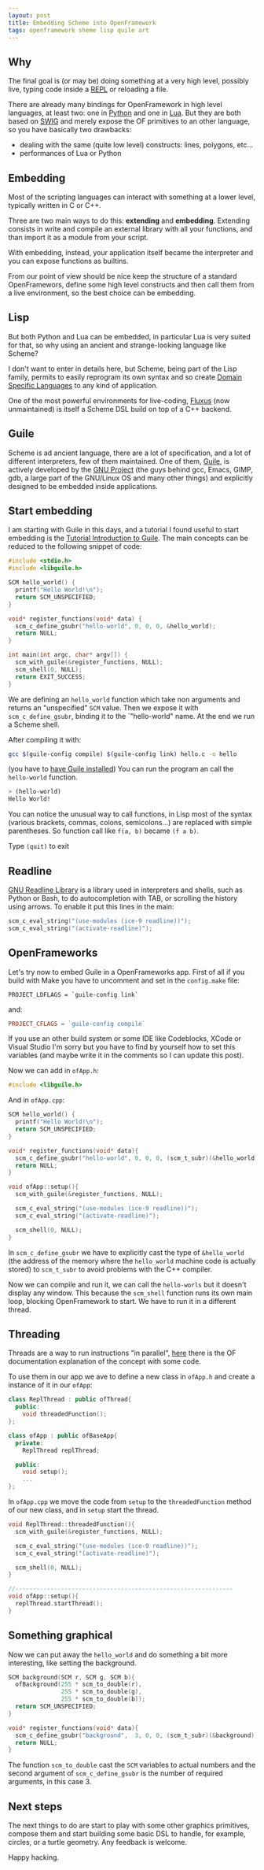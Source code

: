 ```yaml
---
layout: post
title: Embedding Scheme into OpenFramework
tags: openframework sheme lisp quile art
---
```


<!--more-->

## Why
The final goal is (or may be) doing something at a very high level,
possibly live, typing code inside a
[REPL](https://en.wikipedia.org/wiki/Read%E2%80%93eval%E2%80%93print_loop)
or reloading a file.

There are already many bindings for OpenFramework in high level
languages, at least two: one in [Python](https://github.com/chaosct/ofxPython)
and one in [Lua](https://github.com/danomatika/ofxLua).
But they are both based on [SWIG](http://www.swig.org/) and merely expose the OF
primitives to an other language, so you have basically two drawbacks:

- dealing with the same (quite low level) constructs: lines, polygons, etc...
- performances of Lua or Python

## Embedding
Most of the scripting languages can interact with something at a lower level,
typically written in C or C++.

Three are two main ways to do this: __extending__ and __embedding__. Extending
consists in write and compile an external library with all your functions, and
than import it as a module from your script.

With embedding, instead, your application itself became the interpreter and you
can expose functions as builtins.

From our point of view should be nice keep the structure of a standard
OpenFramewors, define some high level constructs and then call them from a live
environment, so the best choice can be embedding.

## Lisp
But both Python and Lua can be embedded, in particular Lua is very suited for
that, so why using an ancient and strange-looking language like Scheme?

I don't want to enter in details here, but Scheme, being part of the Lisp
family, permits to easily reprogram its own syntax and so create
[Domain Specific Languages](https://en.wikipedia.org/wiki/Domain-specific_language)
to any kind of application.

One of the most powerful environments for live-coding,
[Fluxus](http://www.pawfal.org/fluxus/) (now unmaintained) is itself a Scheme DSL
build on top of a C++ backend.


## Guile
Scheme is ad ancient language, there are a lot of specification, and a lot of
different interpreters, few of them maintained. One of them,
[Guile](https://www.gnu.org/software/guile/), is actively developed by the
[GNU Project](https://www.gnu.org/) (the guys behind gcc, Emacs, GIMP, gdb,
a large part of the GNU/Linux OS and many other things) and explicitly
designed to be embedded inside applications.


## Start embedding
I am starting with Guile in this days, and a tutorial I found useful
to start embedding is the
[Tutorial Introduction to Guile](https://www.gnu.org/software/guile/docs/guile-tut/tutorial.html).
The main concepts can be reduced to the following snippet of code:

```c
#include <stdio.h>
#include <libguile.h>

SCM hello_world() {
  printf("Hello World!\n");
  return SCM_UNSPECIFIED;
}

void* register_functions(void* data) {
  scm_c_define_gsubr("hello-world", 0, 0, 0, &hello_world);
  return NULL;
}

int main(int argc, char* argv[]) {
  scm_with_guile(&register_functions, NULL);
  scm_shell(0, NULL); 
  return EXIT_SUCCESS;
}
```

We are defining an `hello_world` function which take non arguments and
returns an "unspecified" `SCM` value. Then we expose it with
`scm_c_define_gsubr`, binding it to the `"hello-world" name.
At the end we run a Scheme shell.

After compiling it with:
```bash
gcc $(guile-config compile) $(guile-config link) hello.c -o hello 
```
(you  have to [have Guile installed](https://www.gnu.org/software/guile/download/))
You can run the program an call the `hello-world` function.

```scheme
> (hello-world)
Hello World!
```

You can notice the unusual way to call functions, in Lisp most of
the syntax (various brackets, commas, colons, semicolons...) are
replaced with simple parentheses. So function call like `f(a, b)`
became `(f a b)`.

Type `(quit)` to exit

## Readline
[GNU Readline Library](https://cnswww.cns.cwru.edu/php/chet/readline/rltop.html)
is a library used in interpreters and shells, such as Python
or Bash, to do autocompletion with TAB, or scrolling the history using
arrows. To enable it put this lines in the main:

```c
scm_c_eval_string("(use-modules (ice-9 readline))");
scm_c_eval_string("(activate-readline)");
```

## OpenFrameworks
Let's try now to embed Guile in a OpenFrameworks app.  First of all if
you build with Make you have to uncomment and set in the `config.make`
file:

```makeile
PROJECT_LDFLAGS = `guile-config link`
```

and:

```makefile
PROJECT_CFLAGS = `guile-config compile`
```

If you use an other build system or some IDE like Codeblocks, XCode or
Visual Studio I'm sorry but you have to find by yourself how to set
this variables (and maybe write it in the comments so I can update
this post).

Now we can add in `ofApp.h`:

```cpp
#include <libguile.h>
```

And in `ofApp.cpp`:

```cpp
SCM hello_world() {
  printf("Hello World!\n");
  return SCM_UNSPECIFIED;
}

void* register_functions(void* data){
  scm_c_define_gsubr("hello-world", 0, 0, 0, (scm_t_subr)(&hello_world));
  return NULL;
}

void ofApp::setup(){
  scm_with_guile(&register_functions, NULL);

  scm_c_eval_string("(use-modules (ice-9 readline))");
  scm_c_eval_string("(activate-readline)");

  scm_shell(0, NULL); 
}
```

In `scm_c_define_gsubr` we have to explicitly cast the type of
`&hello_world` (the address of the memory where the `hello_world`
machine code is actually stored) to `scm_t_subr` to avoid problems
with the C++ compiler.

Now we can compile and run it, we can call the `hello-worls` but it
doesn't display any window. This because the `scm_shell` function runs
its own main loop, blocking OpenFramework to start. We have to run it
in a different thread.


## Threading
Threads are a way to run instructions "in parallel",
[here](http://openframeworks.cc/documentation/utils/ofThread/) there is
the OF documentation explanation of the concept with some code.

To use them in our app we ave to define a new class in `ofApp.h` and
create a instance of it in our `ofApp`:

```cpp
class ReplThread : public ofThread{
  public:
    void threadedFunction();
};

class ofApp : public ofBaseApp{
  private:
    ReplThread replThread;

  public:
    void setup();
    ...
};

```

In `ofApp.cpp` we move the code from `setup` to the `threadedFunction` method
of our new class, and in `setup` start the thread.

```cpp
void ReplThread::threadedFunction(){
  scm_with_guile(&register_functions, NULL);

  scm_c_eval_string("(use-modules (ice-9 readline))");
  scm_c_eval_string("(activate-readline)");

  scm_shell(0, NULL);
}

//--------------------------------------------------------------
void ofApp::setup(){
  replThread.startThread();
}
```

## Something graphical
Now we can put away the `hello_world` and do something a bit more
interesting, like setting the background.

```cpp
SCM background(SCM r, SCM g, SCM b){
  ofBackground(255 * scm_to_double(r),
               255 * scm_to_double(g),
               255 * scm_to_double(b));
  return SCM_UNSPECIFIED;
}

void* register_functions(void* data){
  scm_c_define_gsubr("background",  3, 0, 0, (scm_t_subr)(&background));
  return NULL;
}
```

The function `scm_to_double` cast the `SCM` variables to actual
numbers and the second argument of `scm_c_define_gsubr` is the number
of required arguments, in this case 3.


## Next steps
The next things to do are start to play with some other graphics
primitives, compose them and start building some basic DSL to handle,
for example, circles, or a turtle geometry. Any feedback is welcome.

Happy hacking.
